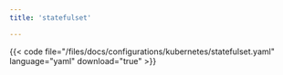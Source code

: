 ```yaml
---
title: 'statefulset'

---
```


{{< code file="/files/docs/configurations/kubernetes/statefulset.yaml" language="yaml" download="true" >}}
